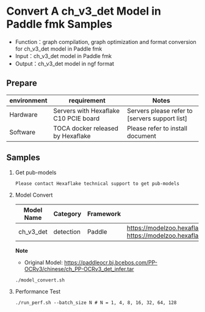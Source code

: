 # Convert A ch_v3_det Model in Paddle fmk Samples
- Function：graph compilation, graph optimization and format conversion for ch_v3_det model in Paddle fmk
- Input：ch_v3_det model in  Paddle fmk
- Output：ch_v3_det model in ngf format

## Prepare
| environment | requirement | Notes |
|---|---|---|
|Hardware|Servers with Hexaflake C10 PCIE board|Servers please refer to [servers support list]|
|Software|TOCA docker released by Hexaflake|Please refer to install document|

## Samples

1. Get pub-models

    ```
    Please contact Hexaflake technical support to get pub-models
    ```
2. Model Convert

    | **Model Name** | **Category** | **Framework** | **Download** |
    |---|---|---|---|
    | ch_v3_det | detection | Paddle | https://modelzoo.hexaflake.com/ocr_detection/paddle/ch_v3_det/ch_v3_det.pdiparams  https://modelzoo.hexaflake.com/ocr_detection/paddle/ch_v3_det/ch_v3_det.pdmodel|

    **Note**
    - Original Model: https://paddleocr.bj.bcebos.com/PP-OCRv3/chinese/ch_PP-OCRv3_det_infer.tar

    ```
    ./model_convert.sh

    ```
3. Performance Test

    ```
    ./run_perf.sh --batch_size N # N = 1, 4, 8, 16, 32, 64, 128

    ```